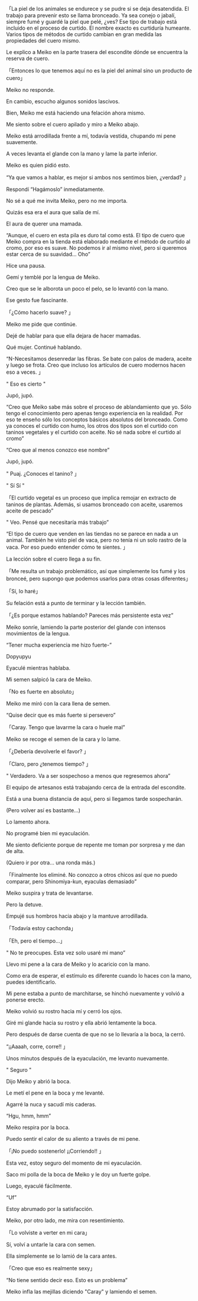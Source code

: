 
「La piel de los animales se endurece y se pudre si se deja desatendida. El trabajo para prevenir esto se llama bronceado. Ya sea conejo o jabalí, siempre fumé y guardé la piel que pelé, ¿ves? Ese tipo de trabajo está incluido en el proceso de curtido. El nombre exacto es curtiduría humeante. Varios tipos de métodos de curtido cambian en gran medida las propiedades del cuero mismo.

Le explico a Meiko en la parte trasera del escondite dónde se encuentra la reserva de cuero.

「Entonces lo que tenemos aquí no es la piel del animal sino un producto de cuero」

Meiko no responde.

En cambio, escucho algunos sonidos lascivos.

Bien, Meiko me está haciendo una felación ahora mismo.

Me siento sobre el cuero apilado y miro a Meiko abajo.

Meiko está arrodillada frente a mí, todavía vestida, chupando mi pene suavemente.

A veces levanta el glande con la mano y lame la parte inferior.

Meiko es quien pidió esto.

“Ya que vamos a hablar, es mejor si ambos nos sentimos bien, ¿verdad? 」

Respondí “Hagámoslo” inmediatamente.

No sé a qué me invita Meiko, pero no me importa.

Quizás esa era el aura que salía de mí.

El aura de querer una mamada.

“Aunque, el cuero en esta pila es duro tal como está. El tipo de cuero que Meiko compra en la tienda está elaborado mediante el método de curtido al cromo, por eso es suave. No podemos ir al mismo nivel, pero si queremos estar cerca de su suavidad… Oho”

Hice una pausa.

Gemí y temblé por la lengua de Meiko.

Creo que se le alborota un poco el pelo, se lo levantó con la mano.

Ese gesto fue fascinante.

「¿Cómo hacerlo suave? 」

Meiko me pide que continúe.

Dejé de hablar para que ella dejara de hacer mamadas.

Qué mujer. Continué hablando.

“N-Necesitamos desenredar las fibras. Se bate con palos de madera, aceite y luego se frota. Creo que incluso los artículos de cuero modernos hacen eso a veces. 」

" Eso es cierto "

Jupó, jupó.

“Creo que Meiko sabe más sobre el proceso de ablandamiento que yo. Sólo tengo el conocimiento pero apenas tengo experiencia en la realidad. Por eso te enseño sólo los conceptos básicos absolutos del bronceado. Como ya conoces el curtido con humo, los otros dos tipos son el curtido con taninos vegetales y el curtido con aceite. No sé nada sobre el curtido al cromo”

“Creo que al menos conozco ese nombre”

Jupó, jupó.

" Puaj. ¿Conoces el tanino? 」

" Sí Sí "

「El curtido vegetal es un proceso que implica remojar en extracto de taninos de plantas. Además, si usamos bronceado con aceite, usaremos aceite de pescado”

" Veo. Pensé que necesitaría más trabajo”

“El tipo de cuero que venden en las tiendas no se parece en nada a un animal. También he visto piel de vaca, pero no tenía ni un solo rastro de la vaca. Por eso puedo entender cómo te sientes. 」

La lección sobre el cuero llega a su fin.

「Me resulta un trabajo problemático, así que simplemente los fumé y los bronceé, pero supongo que podemos usarlos para otras cosas diferentes」

「Sí, lo haré」

Su felación está a punto de terminar y la lección también.

「¿Es porque estamos hablando? Pareces más persistente esta vez”

Meiko sonríe, lamiendo la parte posterior del glande con intensos movimientos de la lengua.

“Tener mucha experiencia me hizo fuerte-”

Dopyupyu

Eyaculé mientras hablaba.

Mi semen salpicó la cara de Meiko.

「No es fuerte en absoluto」

Meiko me miró con la cara llena de semen.

“Quise decir que es más fuerte si persevero”

「Caray. Tengo que lavarme la cara o huele mal”

Meiko se recoge el semen de la cara y lo lame.

「¿Debería devolverle el favor? 」

「Claro, pero ¿tenemos tiempo? 」

" Verdadero. Va a ser sospechoso a menos que regresemos ahora”

El equipo de artesanos está trabajando cerca de la entrada del escondite.

Está a una buena distancia de aquí, pero si llegamos tarde sospecharán.

(Pero volver así es bastante…)

Lo lamento ahora.

No programé bien mi eyaculación.

Me siento deficiente porque de repente me toman por sorpresa y me dan de alta.

(Quiero ir por otra… una ronda más.)

「Finalmente los eliminé. No conozco a otros chicos así que no puedo comparar, pero Shinomiya-kun, eyaculas demasiado”

Meiko suspira y trata de levantarse.

Pero la detuve.

Empujé sus hombros hacia abajo y la mantuve arrodillada.

「Todavía estoy cachonda」

「Eh, pero el tiempo...」

" No te preocupes. Esta vez solo usaré mi mano”

Llevo mi pene a la cara de Meiko y lo acaricio con la mano.

Como era de esperar, el estímulo es diferente cuando lo haces con la mano, puedes identificarlo.

Mi pene estaba a punto de marchitarse, se hinchó nuevamente y volvió a ponerse erecto.

Meiko volvió su rostro hacia mí y cerró los ojos.

Giré mi glande hacia su rostro y ella abrió lentamente la boca.

Pero después de darse cuenta de que no se lo llevaría a la boca, la cerró.

“¡¡Aaaah, corre, corre!! 」

Unos minutos después de la eyaculación, me levanto nuevamente.

" Seguro "

Dijo Meiko y abrió la boca.

Le metí el pene en la boca y me levanté.

Agarré la nuca y sacudí mis caderas.

“Hgu, hmm, hmm”

Meiko respira por la boca.

Puedo sentir el calor de su aliento a través de mi pene.

「¡No puedo sostenerlo! ¡¡Corriendo!! 」

Esta vez, estoy seguro del momento de mi eyaculación.

Saco mi polla de la boca de Meiko y le doy un fuerte golpe.

Luego, eyaculé fácilmente.

“Uf”

Estoy abrumado por la satisfacción.

Meiko, por otro lado, me mira con resentimiento.

「Lo volviste a verter en mi cara」

Sí, volví a untarle la cara con semen.

Ella simplemente se lo lamió de la cara antes.

「Creo que eso es realmente sexy」

“No tiene sentido decir eso. Esto es un problema”

Meiko infla las mejillas diciendo "Caray" y lamiendo el semen.

